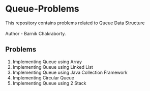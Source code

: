 # Queue-Problems
This repository contains problems related to Queue Data Structure
<br>
<br>
Author - Barnik Chakraborty.
<br>
## Problems
1. Implementing Queue using Array
2. Implementing Queue using Linked List
3. Implementing Queue using Java Collection Framework
4. Implementing Circular Queue
5. Implementing Queue using 2 Stack
